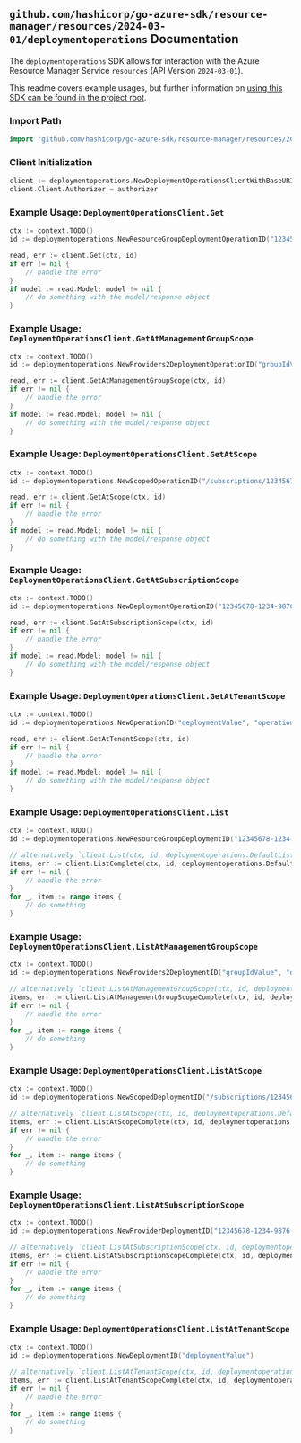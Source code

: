 
## `github.com/hashicorp/go-azure-sdk/resource-manager/resources/2024-03-01/deploymentoperations` Documentation

The `deploymentoperations` SDK allows for interaction with the Azure Resource Manager Service `resources` (API Version `2024-03-01`).

This readme covers example usages, but further information on [using this SDK can be found in the project root](https://github.com/hashicorp/go-azure-sdk/tree/main/docs).

### Import Path

```go
import "github.com/hashicorp/go-azure-sdk/resource-manager/resources/2024-03-01/deploymentoperations"
```


### Client Initialization

```go
client := deploymentoperations.NewDeploymentOperationsClientWithBaseURI("https://management.azure.com")
client.Client.Authorizer = authorizer
```


### Example Usage: `DeploymentOperationsClient.Get`

```go
ctx := context.TODO()
id := deploymentoperations.NewResourceGroupDeploymentOperationID("12345678-1234-9876-4563-123456789012", "example-resource-group", "deploymentValue", "operationIdValue")

read, err := client.Get(ctx, id)
if err != nil {
	// handle the error
}
if model := read.Model; model != nil {
	// do something with the model/response object
}
```


### Example Usage: `DeploymentOperationsClient.GetAtManagementGroupScope`

```go
ctx := context.TODO()
id := deploymentoperations.NewProviders2DeploymentOperationID("groupIdValue", "deploymentValue", "operationIdValue")

read, err := client.GetAtManagementGroupScope(ctx, id)
if err != nil {
	// handle the error
}
if model := read.Model; model != nil {
	// do something with the model/response object
}
```


### Example Usage: `DeploymentOperationsClient.GetAtScope`

```go
ctx := context.TODO()
id := deploymentoperations.NewScopedOperationID("/subscriptions/12345678-1234-9876-4563-123456789012/resourceGroups/some-resource-group", "deploymentValue", "operationIdValue")

read, err := client.GetAtScope(ctx, id)
if err != nil {
	// handle the error
}
if model := read.Model; model != nil {
	// do something with the model/response object
}
```


### Example Usage: `DeploymentOperationsClient.GetAtSubscriptionScope`

```go
ctx := context.TODO()
id := deploymentoperations.NewDeploymentOperationID("12345678-1234-9876-4563-123456789012", "deploymentValue", "operationIdValue")

read, err := client.GetAtSubscriptionScope(ctx, id)
if err != nil {
	// handle the error
}
if model := read.Model; model != nil {
	// do something with the model/response object
}
```


### Example Usage: `DeploymentOperationsClient.GetAtTenantScope`

```go
ctx := context.TODO()
id := deploymentoperations.NewOperationID("deploymentValue", "operationIdValue")

read, err := client.GetAtTenantScope(ctx, id)
if err != nil {
	// handle the error
}
if model := read.Model; model != nil {
	// do something with the model/response object
}
```


### Example Usage: `DeploymentOperationsClient.List`

```go
ctx := context.TODO()
id := deploymentoperations.NewResourceGroupDeploymentID("12345678-1234-9876-4563-123456789012", "example-resource-group", "deploymentValue")

// alternatively `client.List(ctx, id, deploymentoperations.DefaultListOperationOptions())` can be used to do batched pagination
items, err := client.ListComplete(ctx, id, deploymentoperations.DefaultListOperationOptions())
if err != nil {
	// handle the error
}
for _, item := range items {
	// do something
}
```


### Example Usage: `DeploymentOperationsClient.ListAtManagementGroupScope`

```go
ctx := context.TODO()
id := deploymentoperations.NewProviders2DeploymentID("groupIdValue", "deploymentValue")

// alternatively `client.ListAtManagementGroupScope(ctx, id, deploymentoperations.DefaultListAtManagementGroupScopeOperationOptions())` can be used to do batched pagination
items, err := client.ListAtManagementGroupScopeComplete(ctx, id, deploymentoperations.DefaultListAtManagementGroupScopeOperationOptions())
if err != nil {
	// handle the error
}
for _, item := range items {
	// do something
}
```


### Example Usage: `DeploymentOperationsClient.ListAtScope`

```go
ctx := context.TODO()
id := deploymentoperations.NewScopedDeploymentID("/subscriptions/12345678-1234-9876-4563-123456789012/resourceGroups/some-resource-group", "deploymentValue")

// alternatively `client.ListAtScope(ctx, id, deploymentoperations.DefaultListAtScopeOperationOptions())` can be used to do batched pagination
items, err := client.ListAtScopeComplete(ctx, id, deploymentoperations.DefaultListAtScopeOperationOptions())
if err != nil {
	// handle the error
}
for _, item := range items {
	// do something
}
```


### Example Usage: `DeploymentOperationsClient.ListAtSubscriptionScope`

```go
ctx := context.TODO()
id := deploymentoperations.NewProviderDeploymentID("12345678-1234-9876-4563-123456789012", "deploymentValue")

// alternatively `client.ListAtSubscriptionScope(ctx, id, deploymentoperations.DefaultListAtSubscriptionScopeOperationOptions())` can be used to do batched pagination
items, err := client.ListAtSubscriptionScopeComplete(ctx, id, deploymentoperations.DefaultListAtSubscriptionScopeOperationOptions())
if err != nil {
	// handle the error
}
for _, item := range items {
	// do something
}
```


### Example Usage: `DeploymentOperationsClient.ListAtTenantScope`

```go
ctx := context.TODO()
id := deploymentoperations.NewDeploymentID("deploymentValue")

// alternatively `client.ListAtTenantScope(ctx, id, deploymentoperations.DefaultListAtTenantScopeOperationOptions())` can be used to do batched pagination
items, err := client.ListAtTenantScopeComplete(ctx, id, deploymentoperations.DefaultListAtTenantScopeOperationOptions())
if err != nil {
	// handle the error
}
for _, item := range items {
	// do something
}
```
